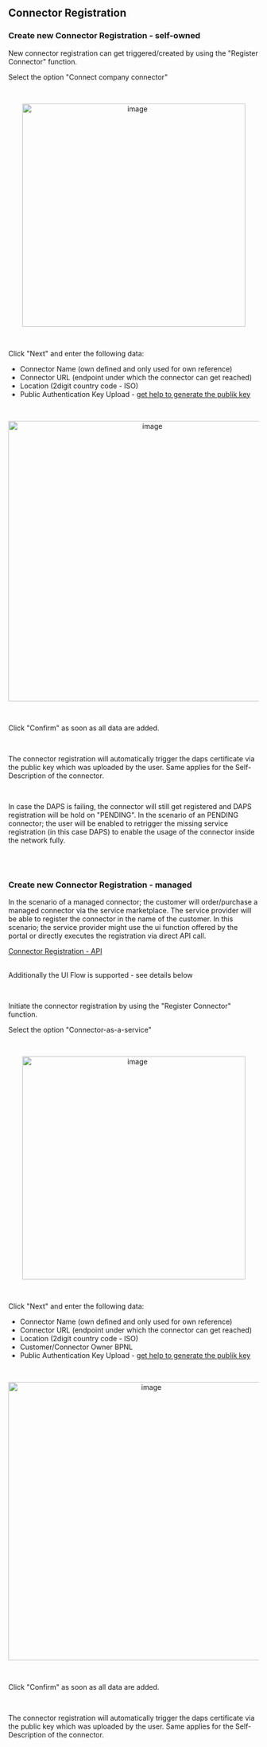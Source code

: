 ## Connector Registration

### Create new Connector Registration - self-owned

New connector registration can get triggered/created by using the "Register Connector" function.

Select the option "Connect company connector"

<br>
<p align="center">
<img width="449" alt="image" src="https://user-images.githubusercontent.com/94133633/220201285-613fd935-7269-4ecc-87af-a14fc112930d.png">
</p>
<br>

Click "Next" and enter the following data:
* Connector Name (own defined and only used for own reference)
* Connector URL (endpoint under which the connector can get reached)
* Location (2digit country code - ISO)
* Public Authentication Key Upload - [get help to generate the publik key](./07.%20FAQ.md#whats-a-public-key-and-how-do-i-create-the-public-key)

<br>
<p align="center">
<img width="564" alt="image" src="https://user-images.githubusercontent.com/94133633/220201617-1e1bb67f-40ae-4f0c-a030-c161cb9f5561.png">
</p>
<br>

Click "Confirm" as soon as all data are added.

<br>

The connector registration will automatically trigger the daps certificate via the public key which was uploaded by the user. Same applies for the Self-Description of the connector.

<br>

In case the DAPS is failing, the connector will still get registered and DAPS registration will be hold on "PENDING". In the scenario of an PENDING connector; the user will be enabled to retrigger the missing service registration (in this case DAPS) to enable the usage of the connector inside the network fully.

<br>
<br>

### Create new Connector Registration - managed 

In the scenario of a managed connector; the customer will order/purchase a managed connector via the service marketplace.
The service provider will be able to register the connector in the name of the customer. In this scenario; the service provider might use the ui function offered by the portal or directly executes the registration via direct API call.

[Connector Registration - API](./06.%20OpenAPI.md)
<br>
<br>

Additionally the UI Flow is supported - see details below

<br>

Initiate the connector registration by using the "Register Connector" function.

Select the option "Connector-as-a-service"

<br>
<p align="center">
<img width="449" alt="image" src="https://user-images.githubusercontent.com/94133633/220202838-125a6492-ca8e-4750-abec-d0326f1214f4.png">
</p>
<br>


Click "Next" and enter the following data:
* Connector Name (own defined and only used for own reference)
* Connector URL (endpoint under which the connector can get reached)
* Location (2digit country code - ISO)
* Customer/Connector Owner BPNL
* Public Authentication Key Upload - [get help to generate the publik key](./07.%20FAQ.md)

<br>
<p align="center">
<img width="560" alt="image" src="https://user-images.githubusercontent.com/94133633/220203130-539a1093-6905-4101-9ab7-7e838b429f13.png">
</p>
<br>

Click "Confirm" as soon as all data are added.

<br>

The connector registration will automatically trigger the daps certificate via the public key which was uploaded by the user. Same applies for the Self-Description of the connector.

<br>
<br>

